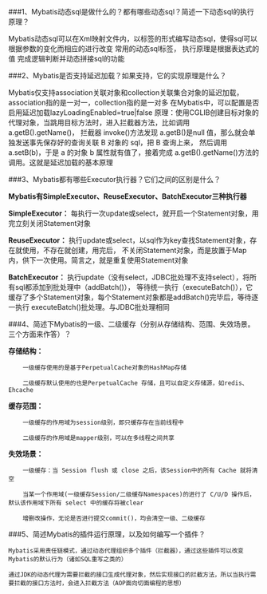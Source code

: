 ###1、Mybatis动态sql是做什么的？都有哪些动态sql？简述一下动态sql的执行原理？

   Mybatis动态sql可以在Xml映射文件内，以标签的形式编写动态sql，使得sql可以根据参数的变化而相应的进行改变
    常用的动态sql标签，<where> <if> <foreach> <trim> <set> <choose> <when>
    执行原理是根据表达式的值 完成逻辑判断并动态拼接sql的功能

###2、Mybatis是否支持延迟加载？如果支持，它的实现原理是什么？

   Mybatis仅支持association关联对象和collection关联集合对象的延迟加载，association指的是一对一，collection指的是一对多
    在Mybatis中，可以配置是否启用延迟加载lazyLoadingEnabled=true|false
    原理：使用CGLIB创建目标对象的代理对象，当跳用目标方法时，进入拦截器方法，比如调用 a.getB().getName()，
    拦截器 invoke()方法发现 a.getB()是null 值，那么就会单独发送事先保存好的查询关联 B 对象的 sql，把 B 查询上来，
    然后调用 a.setB(b)，于是 a 的对象 b 属性就有值了，接着完成 a.getB().getName()方法的调用。这就是延迟加载的基本原理
    
###3、Mybatis都有哪些Executor执行器？它们之间的区别是什么？

   **Mybatis有SimpleExecutor、ReuseExecutor、BatchExecutor三种执行器**
   
   **SimpleExecutor：** 每执行一次update或select，就开启一个Statement对象，用完立刻关闭Statement对象
    
   **ReuseExecutor：** 执行update或select，以sql作为key查找Statement对象，存在就使用，不存在就创建，用完后，
    不关闭Statement对象，而是放置于Map内，供下一次使用。简言之，就是重复使用Statement对象
    
   **BatchExecutor：** 执行update（没有select，JDBC批处理不支持select），将所有sql都添加到批处理中（addBatch()），
    等待统一执行（executeBatch()），它缓存了多个Statement对象，每个Statement对象都是addBatch()完毕后，等待逐一执行
    executeBatch()批处理。与JDBC批处理相同
  
###4、简述下Mybatis的一级、二级缓存（分别从存储结构、范围、失效场景。三个方面来作答）？  


   **存储结构：**
    
        一级缓存使用的是基于PerpetualCache对象的HashMap存储
        
        二级缓存默认使用的也是PerpetualCache 存储，且可以自定义存储源，如redis、Ehcache
        
        
   **缓存范围：**
    
        一级缓存的作用域为session级别，即只缓存存在当前线程中
        
        二级缓存的作用域是mapper级别，可以在多线程之间共享
        
   **失效场景：**

        一级缓存：当 Session flush 或 close 之后，该Session中的所有 Cache 就将清空
        
        当某一个作用域(一级缓存Session/二级缓存Namespaces)的进行了 C/U/D 操作后，默认该作用域下所有 select 中的缓存将被clear
        
        增删改操作，无论是否进行提交commit()，均会清空一级、二级缓存
        
###5、简述Mybatis的插件运行原理，以及如何编写一个插件？

    Mybatis采用责任链模式，通过动态代理组织多个插件（拦截器），通过这些插件可以改变Mybatis的默认行为（诸如SQL重写之类的）
    
    通过JDK的动态代理为需要拦截的接口生成代理对象，然后实现接口的拦截方法，所以当执行需要拦截的接口方法时，会进入拦截方法（AOP面向切面编程的思想）